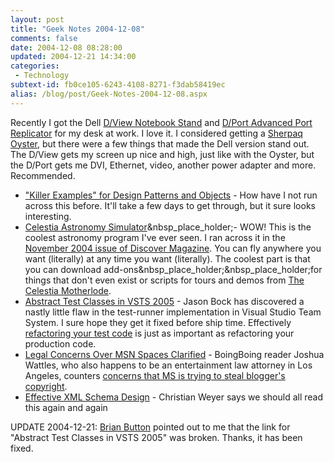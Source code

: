 ```yaml
---
layout: post
title: "Geek Notes 2004-12-08"
comments: false
date: 2004-12-08 08:28:00
updated: 2004-12-21 14:34:00
categories:
 - Technology
subtext-id: fb0ce105-6243-4108-8271-f3dab58419ec
alias: /blog/post/Geek-Notes-2004-12-08.aspx
---
```



Recently I got the Dell [D/View Notebook Stand](http://accessories.us.dell.com/sna/ProductDetail.aspx?sku=310-2881&c=us&l=en&cs=04&category_id=5441&first=true&page=productlisting.aspx) and [D/Port Advanced Port Replicator](http://accessories.us.dell.com/sna/ProductDetail.aspx?sku=310-2874&spagenum=&category_id=5441&brandid=&k=&c=us&l=en&cs=04&mnf=&prst=&prEnd=&mnfsku=&orderby=&searchtype=&pageb4search=&page=productlisting.aspx&instock=&refurbished=) for my desk at work. I love it. I considered getting a [Sherpaq Oyster](http://www.amazon.com/exec/obidos/ASIN/B00008BQVP/peterprovosto-20), but there were a few things that made the Dell version stand out. The D/View gets my screen up nice and high, just like with the Oyster, but the D/Port gets me DVI, Ethernet, video, another power adapter and more. Recommended.

  * ["Killer Examples" for Design Patterns and Objects](http://www.cse.buffalo.edu/~alphonce/KillerExamples/) - How have I not run across this before. It'll take a few days to get through, but it sure looks interesting.
  * [Celestia Astronomy Simulator](http://www.shatters.net/celestia/index.html)&nbsp_place_holder;- WOW! This is the coolest astronomy program I've ever seen. I ran across it in the [November 2004 issue of Discover Magazine](http://www.discover.com/issues/nov-04). You can fly anywhere you want (literally) at any time you want (literally). The coolest part is that you can download add-ons&nbsp_place_holder;&nbsp_place_holder;for things that don't even exist or scripts for tours and demos from [The Celestia Motherlode](http://www.celestiamotherlode.net/).
  * [Abstract Test Classes in VSTS 2005](http://www.jasonbock.net/JB/Default.aspx?blog=entry.20041027T010719) - Jason Bock has discovered a nastly little flaw in the test-runner implementation in Visual Studio Team System. I sure hope they get it fixed before ship time. Effectively [refactoring your test code](http://www.jasonbock.net/JB/Default.aspx?blog=entry.20040726T125410) is just as important as refactoring your production code.
  * [Legal Concerns Over MSN Spaces Clarified](http://www.boingboing.net/2004/12/07/xeni_on_npr_msn_spac.html) - BoingBoing reader Joshua Wattles, who also happens to be an entertainment law attorney in Los Angeles, counters [concerns that MS is trying to steal blogger's copyright](http://www.boingboing.net/2004/12/02/msn_spaces_soylent_g.html).
  * [Effective XML Schema Design](http://weblogs.asp.net/cweyer/archive/2004/12/07/278199.aspx) - Christian Weyer says we should all read this again and again

UPDATE 2004-12-21: [Brian Button](http://www.dotnetjunkies.com/weblog/oneagilecoder/) pointed out to me that the link for "Abstract Test Classes in VSTS 2005" was broken. Thanks, it has been fixed.

